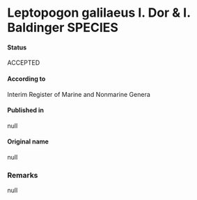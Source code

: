 Leptopogon galilaeus I. Dor & I. Baldinger SPECIES
=======

#### Status
ACCEPTED

#### According to
Interim Register of Marine and Nonmarine Genera

#### Published in
null

#### Original name
null

### Remarks
null